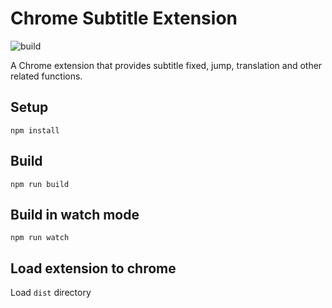 # Chrome Subtitle Extension

![build](https://github.com/chibat/chrome-extension-typescript-starter/workflows/build/badge.svg)

A Chrome extension that provides subtitle fixed, jump, translation and other related functions.

## Setup

```
npm install
```

## Build

```
npm run build
```

## Build in watch mode

```
npm run watch
```

## Load extension to chrome

Load `dist` directory

